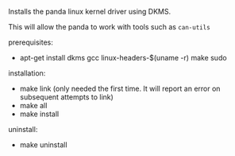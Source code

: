 Installs the panda linux kernel driver using DKMS.

This will allow the panda to work with tools such as `can-utils`

prerequisites:
 - apt-get install dkms gcc linux-headers-$(uname -r) make sudo

installation:
 - make link (only needed the first time. It will report an error on subsequent attempts to link)
 - make all
 - make install

uninstall:
 - make uninstall


